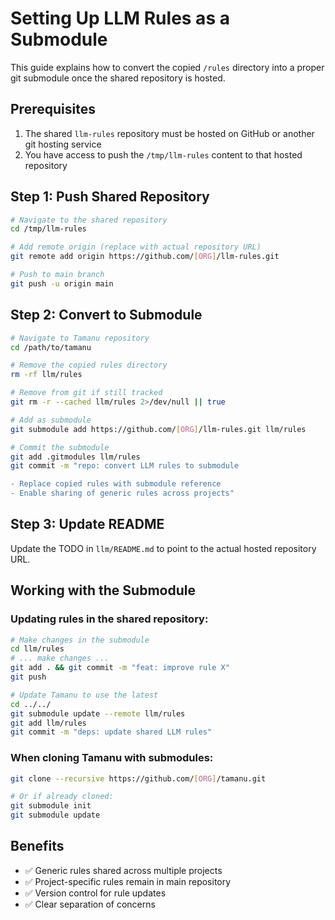 # Setting Up LLM Rules as a Submodule

This guide explains how to convert the copied `/rules` directory into a proper git submodule once the shared repository is hosted.

## Prerequisites

1. The shared `llm-rules` repository must be hosted on GitHub or another git hosting service
2. You have access to push the `/tmp/llm-rules` content to that hosted repository

## Step 1: Push Shared Repository

```bash
# Navigate to the shared repository
cd /tmp/llm-rules

# Add remote origin (replace with actual repository URL)
git remote add origin https://github.com/[ORG]/llm-rules.git

# Push to main branch
git push -u origin main
```

## Step 2: Convert to Submodule

```bash
# Navigate to Tamanu repository
cd /path/to/tamanu

# Remove the copied rules directory
rm -rf llm/rules

# Remove from git if still tracked
git rm -r --cached llm/rules 2>/dev/null || true

# Add as submodule
git submodule add https://github.com/[ORG]/llm-rules.git llm/rules

# Commit the submodule
git add .gitmodules llm/rules
git commit -m "repo: convert LLM rules to submodule

- Replace copied rules with submodule reference
- Enable sharing of generic rules across projects"
```

## Step 3: Update README

Update the TODO in `llm/README.md` to point to the actual hosted repository URL.

## Working with the Submodule

### Updating rules in the shared repository:

```bash
# Make changes in the submodule
cd llm/rules
# ... make changes ...
git add . && git commit -m "feat: improve rule X"
git push

# Update Tamanu to use the latest
cd ../../
git submodule update --remote llm/rules
git add llm/rules
git commit -m "deps: update shared LLM rules"
```

### When cloning Tamanu with submodules:

```bash
git clone --recursive https://github.com/[ORG]/tamanu.git

# Or if already cloned:
git submodule init
git submodule update
```

## Benefits

- ✅ Generic rules shared across multiple projects
- ✅ Project-specific rules remain in main repository
- ✅ Version control for rule updates
- ✅ Clear separation of concerns
